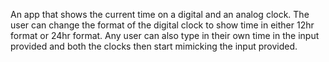An app that shows the current time on a digital and an analog clock.
The user can change the format of the digital clock to show time in either 12hr format or 24hr format.
Any user can also type in their own time in the input provided and both the clocks then start mimicking the input provided.
